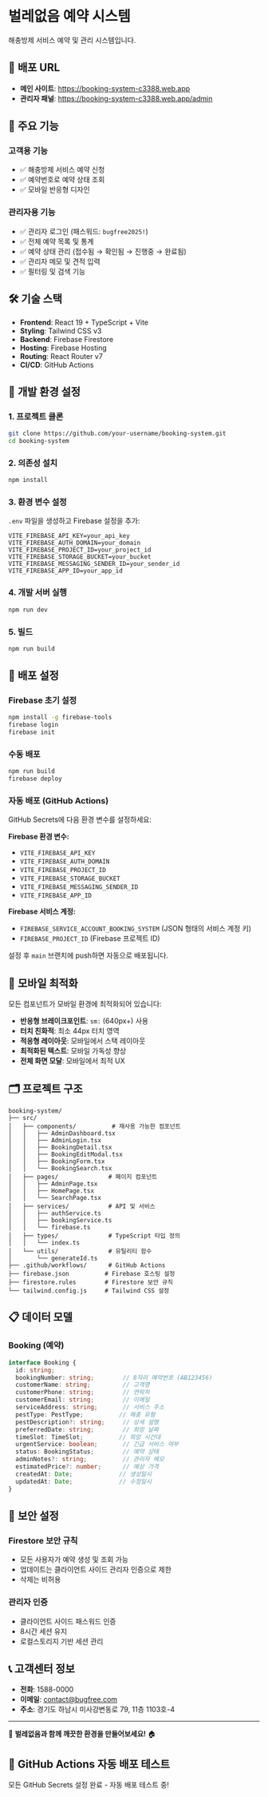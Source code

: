 # 벌레없음 예약 시스템

해충방제 서비스 예약 및 관리 시스템입니다.

## 🚀 배포 URL
- **메인 사이트**: https://booking-system-c3388.web.app
- **관리자 패널**: https://booking-system-c3388.web.app/admin

## 📱 주요 기능

### 고객용 기능
- ✅ 해충방제 서비스 예약 신청
- ✅ 예약번호로 예약 상태 조회
- ✅ 모바일 반응형 디자인

### 관리자용 기능  
- ✅ 관리자 로그인 (패스워드: `bugfree2025!`)
- ✅ 전체 예약 목록 및 통계
- ✅ 예약 상태 관리 (접수됨 → 확인됨 → 진행중 → 완료됨)
- ✅ 관리자 메모 및 견적 입력
- ✅ 필터링 및 검색 기능

## 🛠 기술 스택

- **Frontend**: React 19 + TypeScript + Vite
- **Styling**: Tailwind CSS v3
- **Backend**: Firebase Firestore
- **Hosting**: Firebase Hosting
- **Routing**: React Router v7
- **CI/CD**: GitHub Actions

## 🔧 개발 환경 설정

### 1. 프로젝트 클론
```bash
git clone https://github.com/your-username/booking-system.git
cd booking-system
```

### 2. 의존성 설치
```bash
npm install
```

### 3. 환경 변수 설정
`.env` 파일을 생성하고 Firebase 설정을 추가:

```env
VITE_FIREBASE_API_KEY=your_api_key
VITE_FIREBASE_AUTH_DOMAIN=your_domain
VITE_FIREBASE_PROJECT_ID=your_project_id
VITE_FIREBASE_STORAGE_BUCKET=your_bucket
VITE_FIREBASE_MESSAGING_SENDER_ID=your_sender_id
VITE_FIREBASE_APP_ID=your_app_id
```

### 4. 개발 서버 실행
```bash
npm run dev
```

### 5. 빌드
```bash
npm run build
```

## 🚀 배포 설정

### Firebase 초기 설정
```bash
npm install -g firebase-tools
firebase login
firebase init
```

### 수동 배포
```bash
npm run build
firebase deploy
```

### 자동 배포 (GitHub Actions)
GitHub Secrets에 다음 환경 변수를 설정하세요:

**Firebase 환경 변수:**
- `VITE_FIREBASE_API_KEY`
- `VITE_FIREBASE_AUTH_DOMAIN` 
- `VITE_FIREBASE_PROJECT_ID`
- `VITE_FIREBASE_STORAGE_BUCKET`
- `VITE_FIREBASE_MESSAGING_SENDER_ID`
- `VITE_FIREBASE_APP_ID`

**Firebase 서비스 계정:**
- `FIREBASE_SERVICE_ACCOUNT_BOOKING_SYSTEM` (JSON 형태의 서비스 계정 키)
- `FIREBASE_PROJECT_ID` (Firebase 프로젝트 ID)

설정 후 `main` 브랜치에 push하면 자동으로 배포됩니다.

## 📱 모바일 최적화

모든 컴포넌트가 모바일 환경에 최적화되어 있습니다:

- **반응형 브레이크포인트**: `sm:` (640px+) 사용
- **터치 친화적**: 최소 44px 터치 영역
- **적응형 레이아웃**: 모바일에서 스택 레이아웃
- **최적화된 텍스트**: 모바일 가독성 향상
- **전체 화면 모달**: 모바일에서 최적 UX

## 🗂 프로젝트 구조

```
booking-system/
├── src/
│   ├── components/          # 재사용 가능한 컴포넌트
│   │   ├── AdminDashboard.tsx
│   │   ├── AdminLogin.tsx
│   │   ├── BookingDetail.tsx
│   │   ├── BookingEditModal.tsx
│   │   ├── BookingForm.tsx
│   │   └── BookingSearch.tsx
│   ├── pages/              # 페이지 컴포넌트
│   │   ├── AdminPage.tsx
│   │   ├── HomePage.tsx
│   │   └── SearchPage.tsx
│   ├── services/           # API 및 서비스
│   │   ├── authService.ts
│   │   ├── bookingService.ts
│   │   └── firebase.ts
│   ├── types/              # TypeScript 타입 정의
│   │   └── index.ts
│   └── utils/              # 유틸리티 함수
│       └── generateId.ts
├── .github/workflows/      # GitHub Actions
├── firebase.json          # Firebase 호스팅 설정
├── firestore.rules        # Firestore 보안 규칙
└── tailwind.config.js     # Tailwind CSS 설정
```

## 📋 데이터 모델

### Booking (예약)
```typescript
interface Booking {
  id: string;
  bookingNumber: string;        // 8자리 예약번호 (AB123456)
  customerName: string;         // 고객명
  customerPhone: string;        // 연락처
  customerEmail: string;        // 이메일
  serviceAddress: string;       // 서비스 주소
  pestType: PestType;          // 해충 유형
  pestDescription?: string;     // 상세 설명
  preferredDate: string;        // 희망 날짜
  timeSlot: TimeSlot;          // 희망 시간대
  urgentService: boolean;       // 긴급 서비스 여부
  status: BookingStatus;        // 예약 상태
  adminNotes?: string;          // 관리자 메모
  estimatedPrice?: number;      // 예상 가격
  createdAt: Date;             // 생성일시
  updatedAt: Date;             // 수정일시
}
```

## 🔐 보안 설정

### Firestore 보안 규칙
- 모든 사용자가 예약 생성 및 조회 가능
- 업데이트는 클라이언트 사이드 관리자 인증으로 제한
- 삭제는 비허용

### 관리자 인증
- 클라이언트 사이드 패스워드 인증
- 8시간 세션 유지
- 로컬스토리지 기반 세션 관리

## 📞 고객센터 정보
- **전화**: 1588-0000
- **이메일**: contact@bugfree.com
- **주소**: 경기도 하남시 미사강변동로 79, 11층 1103호-4

---

🐛 **벌레없음과 함께 깨끗한 환경을 만들어보세요!** 🏠

## 🚀 GitHub Actions 자동 배포 테스트

모든 GitHub Secrets 설정 완료 - 자동 배포 테스트 중!